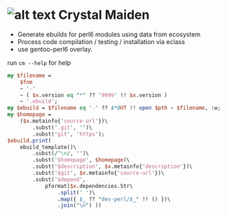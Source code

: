 ![alt text](http://www.dota2wiki.com/images/2/27/Crystal_Maiden_icon.png "CM") Crystal Maiden
=============================================================================================

 - Generate ebuilds for perl6 modules using data from ecosystem
 - Process code compilation / testing / installation via eclass
 - use gentoo-perl6 overlay.
 
run `cm --help` for help

``` perl
my $filename =
    $fnm
    ~ '-'
    ~ ( $x.version eq "*" ?? '9999' !! $x.version )
    ~ '.ebuild';
my $ebuild = $filename eq '-' ?? $*OUT !! open $pth ~ $filename, :w;
my $homepage =
    ($x.metainfo{'source-url'})\
        .subst('.git', '')\
        .subst('git', 'https');
$ebuild.print(
    ebuild_template()\
        .subst(/^\n/, '')\
        .subst('$homepage', $homepage)\
        .subst('$description', $x.metainfo{'description'})\
        .subst('$git', $x.metainfo{'source-url'})\
        .subst('$depend', 
            pformat($x.dependencies.Str\
                .split(' ')\
                .map({ $_ ?? "dev-perl/$_" !! () })\
                .join("\n") ))
```
